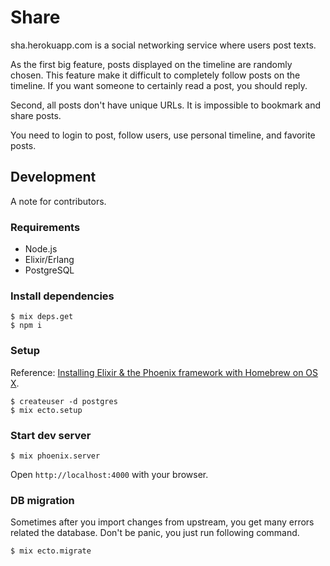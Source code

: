 # Share

sha.herokuapp.com is a social networking service where users post texts.

As the first big feature, posts displayed on the timeline are randomly chosen.
This feature make it difficult to completely follow posts on the timeline.
If you want someone to certainly read a post, you should reply.

Second, all posts don't have unique URLs.
It is impossible to bookmark and share posts.

You need to login to post, follow users, use personal timeline, and favorite posts.

## Development

A note for contributors.

### Requirements

* Node.js
* Elixir/Erlang
* PostgreSQL

### Install dependencies

```
$ mix deps.get
$ npm i
```

### Setup

Reference: [Installing Elixir & the Phoenix framework with Homebrew on OS X](https://gist.github.com/likethesky/abb00e5aedc38ee9f711).

```
$ createuser -d postgres
$ mix ecto.setup
```

### Start dev server

```
$ mix phoenix.server
```

Open `http://localhost:4000` with your browser.


### DB migration

Sometimes after you import changes from upstream, you get many errors related the database.
Don't be panic, you just run following command.

```
$ mix ecto.migrate
```
